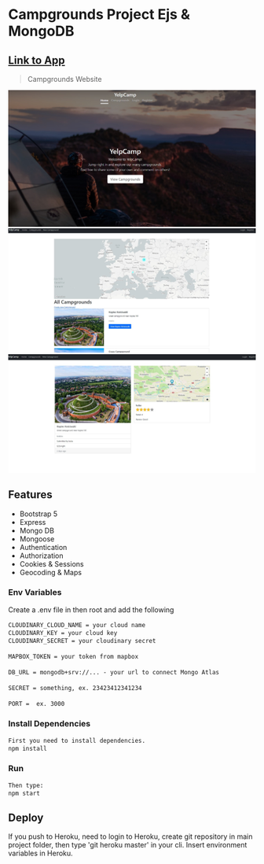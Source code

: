 # Campgrounds Project Ejs & MongoDB
 ## [Link to App](https://serene-citadel-76532.herokuapp.com/)

> Campgrounds Website

![screenshot](https://github.com/kubaw00/Campgrounds-Project-Express-MongoDB/blob/main/screenshots/homeCampground.jpg)
![screenshot](https://github.com/kubaw00/Campgrounds-Project-Express-MongoDB/blob/main/screenshots/indexCampground.jpg)
![screenshot](https://github.com/kubaw00/Campgrounds-Project-Express-MongoDB/blob/main/screenshots/showCampground.jpg)

## Features

- Bootstrap 5
- Express
- Mongo DB
- Mongoose
- Authentication
- Authorization
- Cookies & Sessions
- Geocoding & Maps



### Env Variables

Create a .env file in then root and add the following

```
CLOUDINARY_CLOUD_NAME = your cloud name
CLOUDINARY_KEY = your cloud key
CLOUDINARY_SECRET = your cloudinary secret

MAPBOX_TOKEN = your token from mapbox

DB_URL = mongodb+srv://... - your url to connect Mongo Atlas

SECRET = something, ex. 23423412341234

PORT =  ex. 3000
```

### Install Dependencies 

```
First you need to install dependencies.
npm install

```

### Run

```
Then type:
npm start
```

## Deploy

If you push to Heroku, need to login to Heroku, create git repository in main project folder, then type 'git heroku master' in your cli. Insert environment variables in Heroku. 
